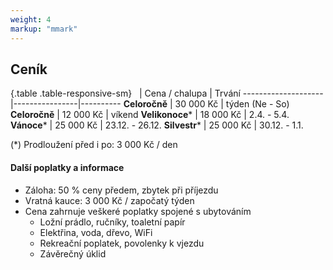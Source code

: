 ```yaml
---
weight: 4
markup: "mmark"
---
```


## Ceník

{.table .table-responsive-sm}
&nbsp;              | Cena / chalupa | Trvání
--------------------|----------------|----------
__Celoročně__       | 30 000 Kč      | týden (Ne - So)
__Celoročně__       | 12 000 Kč      | víkend
__Velikonoce__*     | 18 000 Kč      | 2.4. - 5.4.
__Vánoce__*         | 25 000 Kč      | 23.12. - 26.12.
__Silvestr__*       | 25 000 Kč      | 30.12. - 1.1.

(*) Prodloužení před i po: 3 000 Kč / den

#### Další poplatky a informace
 * Záloha: 50&nbsp;% ceny předem, zbytek při příjezdu
 * Vratná kauce: 3 000 Kč / započatý týden
 * Cena zahrnuje veškeré poplatky spojené s ubytováním
    * Ložní prádlo, ručníky, toaletní papír
    * Elektřina, voda, dřevo, WiFi
    * Rekreační poplatek, povolenky k vjezdu
    * Závěrečný úklid
